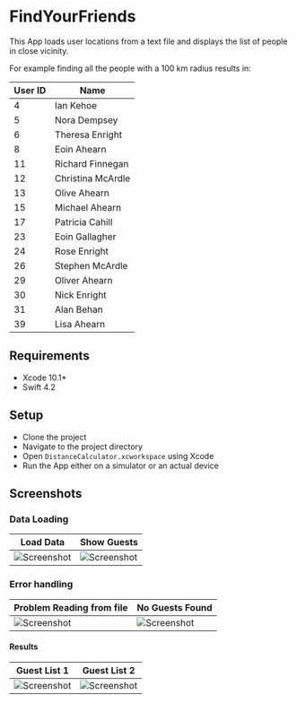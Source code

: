 # FindYourFriends

This App loads user locations from a text file and displays the list of people in close vicinity.

For example finding all the people with a 100 km radius results in:

|User ID|Name|
|---|---|
|4|Ian Kehoe|
|5|Nora Dempsey|
|6|Theresa Enright|
|8|Eoin Ahearn|
|11|Richard Finnegan|
|12|Christina McArdle|
|13|Olive Ahearn|
|15|Michael Ahearn|
|17|Patricia Cahill|
|23|Eoin Gallagher|
|24|Rose Enright|
|26|Stephen McArdle|
|29|Oliver Ahearn|
|30|Nick Enright|
|31|Alan Behan|
|39|Lisa Ahearn|

## Requirements
- Xcode 10.1*
- Swift 4.2

## Setup
- Clone the project
- Navigate to the project directory
- Open `DistanceCalculator.xcworkspace` using Xcode
- Run the App either on a simulator or an actual device

## Screenshots

### Data Loading

|Load Data|Show Guests|
|---|---|
|![Screenshot](https://firebasestorage.googleapis.com/v0/b/instafire-8f7b1.appspot.com/o/LoadCustomers.png?alt=media&token=a5b4dd73-020a-4905-82f5-8489e8919337)|![Screenshot](https://firebasestorage.googleapis.com/v0/b/instafire-8f7b1.appspot.com/o/ShowGuests.png?alt=media&token=46f9b3f5-4d1c-4246-a418-43a44c026b4c)|

### Error handling

|Problem Reading from file|No Guests Found|
|---|---|
|![Screenshot](https://firebasestorage.googleapis.com/v0/b/instafire-8f7b1.appspot.com/o/CantReadFileError.png?alt=media&token=aee017ba-3a5d-4880-a5ef-66d1f35fa02e)|![Screenshot](https://firebasestorage.googleapis.com/v0/b/instafire-8f7b1.appspot.com/o/NoGuestsFound.png?alt=media&token=14ada75f-7c9d-4308-8ffe-8b4649da0902)|

#### Results

|Guest List 1|Guest List 2|
|---|---|
|![Screenshot](https://firebasestorage.googleapis.com/v0/b/instafire-8f7b1.appspot.com/o/GuestList1.png?alt=media&token=695fa319-254a-49bc-b147-40065291bab3)|![Screenshot](https://firebasestorage.googleapis.com/v0/b/instafire-8f7b1.appspot.com/o/GuestList2.png?alt=media&token=ef76b49b-00b6-4421-b1e6-c61617d4dd31)|

